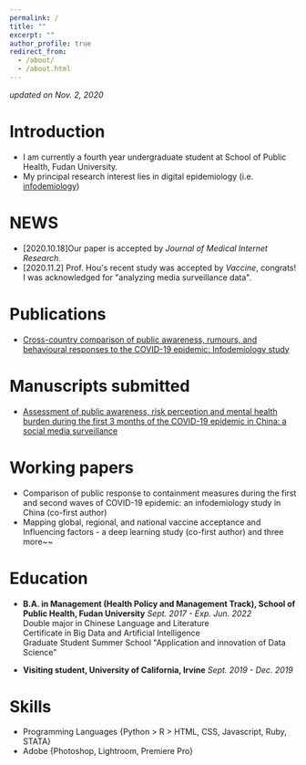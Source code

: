 ```yaml
---
permalink: /
title: ""
excerpt: ""
author_profile: true
redirect_from: 
  - /about/
  - /about.html
---
```


 *updated on Nov. 2, 2020*

# Introduction
* I am currently a fourth year undergraduate student at School of Public Health, Fudan University.
* My principal research interest lies in digital epidemiology (i.e. [infodemiology](https://en.wikipedia.org/wiki/Infodemiology))

# NEWS
* [2020.10.18]Our paper is accepted by *Journal of Medical Internet Research*.
* [2020.11.2] Prof. Hou's recent study was accepted by *Vaccine*, congrats! I was acknowledged for "analyzing media surveillance data".

# Publications
* [Cross-country comparison of public awareness, rumours, and behavioural responses to the COVID-19 epidemic: Infodemiology study](https://www.jmir.org/2020/8/e21143/)

# Manuscripts submitted
* [Assessment of public awareness, risk perception and mental health burden during the first 3 months of the COVID-19 epidemic in China: a social media surveillance](https://www.researchgate.net/publication/341556103_Assessment_of_public_awareness_risk_perception_and_mental_health_burden_during_the_first_3_months_of_the_COVID-19_epidemic_in_China_a_social_media_surveillance_Preprint)

# Working papers
* Comparison of public response to containment measures during the first and second waves of COVID-19 epidemic: an infodemiology study in China (co-first author)
* Mapping global, regional, and national vaccine acceptance and Influencing factors - a deep learning study (co-first author)
and three more~~

# Education
* **B.A. in Management (Health Policy and Management Track), School of Public Health, Fudan University** *Sept. 2017 - Exp. Jun. 2022* <br>
  Double major in Chinese Language and Literature <br>
  Certificate in Big Data and Artificial Intelligence <br>
  Graduate Student Summer School "Application and innovation of Data Science" <br>
  
* **Visiting student, University of California, Irvine** *Sept. 2019 - Dec. 2019 <br>*

# Skills
* Programming Languages {Python > R > HTML, CSS, Javascript, Ruby, STATA} <br>
* Adobe {Photoshop, Lightroom, Premiere Pro}
